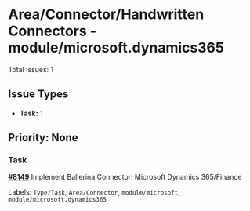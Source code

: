 # Area/Connector/Handwritten Connectors - module/microsoft.dynamics365

Total Issues: 1

## Issue Types

- **Task:** 1

## Priority: None

### Task

**[#8149](https://github.com/ballerina-platform/ballerina-library/issues/8149)** Implement Ballerina Connector: Microsoft Dynamics 365/Finance

Labels: `Type/Task`, `Area/Connector`, `module/microsoft`, `module/microsoft.dynamics365`

